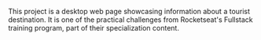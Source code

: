 This project is a desktop web page showcasing information about a tourist destination. It is one of the practical challenges from Rocketseat's Fullstack training program, part of their specialization content.
